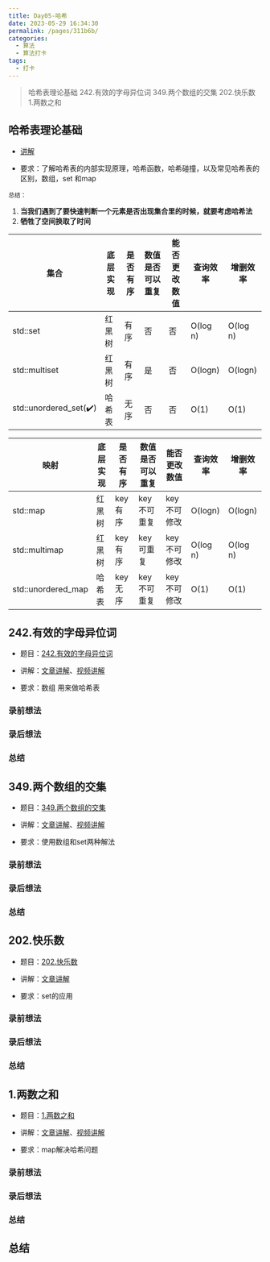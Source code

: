 ```yaml
---
title: Day05-哈希
date: 2023-05-29 16:34:30
permalink: /pages/311b6b/
categories:
  - 算法
  - 算法打卡
tags:
  - 打卡
---
```


> 哈希表理论基础 242.有效的字母异位词 349.两个数组的交集 202.快乐数 1.两数之和

<!-- more -->



## 哈希表理论基础

+ [讲解](https://programmercarl.com/%E5%93%88%E5%B8%8C%E8%A1%A8%E7%90%86%E8%AE%BA%E5%9F%BA%E7%A1%80.html)

+ 要求：了解哈希表的内部实现原理，哈希函数，哈希碰撞，以及常见哈希表的区别，数组，set 和map



`总结：`

1. **当我们遇到了要快速判断一个元素是否出现集合里的时候，就要考虑哈希法**
2. **牺牲了空间换取了时间**



| 集合                  | 底层实现 | 是否有序 | 数值是否可以重复 | 能否更改数值 | 查询效率 | 增删效率 |
| --------------------- | -------- | -------- | ---------------- | ------------ | -------- | -------- |
| std::set              | 红黑树   | 有序     | 否               | 否           | O(log n) | O(log n) |
| std::multiset         | 红黑树   | 有序     | 是               | 否           | O(logn)  | O(logn)  |
| std::unordered_set(✔️) | 哈希表   | 无序     | 否               | 否           | O(1)     | O(1)     |

| 映射               | 底层实现 | 是否有序 | 数值是否可以重复 | 能否更改数值 | 查询效率 | 增删效率 |
| ------------------ | -------- | -------- | ---------------- | ------------ | -------- | -------- |
| std::map           | 红黑树   | key有序  | key不可重复      | key不可修改  | O(logn)  | O(logn)  |
| std::multimap      | 红黑树   | key有序  | key可重复        | key不可修改  | O(log n) | O(log n) |
| std::unordered_map | 哈希表   | key无序  | key不可重复      | key不可修改  | O(1)     | O(1)     |

## 242.有效的字母异位词

+ 题目：[242.有效的字母异位词](https://leetcode.cn/problems/valid-anagram/)

+ 讲解：[文章讲解](https://programmercarl.com/0242.%E6%9C%89%E6%95%88%E7%9A%84%E5%AD%97%E6%AF%8D%E5%BC%82%E4%BD%8D%E8%AF%8D.html)、[视频讲解](https://www.bilibili.com/video/BV1YG411p7BA/)

+ 要求：数组 用来做哈希表



### 录前想法

### 录后想法

### 总结



## 349.两个数组的交集

+ 题目：[349.两个数组的交集](https://leetcode.cn/problems/intersection-of-two-arrays/)

+ 讲解：[文章讲解](https://programmercarl.com/0349.%E4%B8%A4%E4%B8%AA%E6%95%B0%E7%BB%84%E7%9A%84%E4%BA%A4%E9%9B%86.html)、[视频讲解](https://www.bilibili.com/video/BV1ba411S7wu/)

+ 要求：使用数组和set两种解法



### 录前想法

### 录后想法

### 总结



## 202.快乐数

+ 题目：[202.快乐数](https://leetcode.cn/problems/happy-number/)

+ 讲解：[文章讲解](https://programmercarl.com/0202.%E5%BF%AB%E4%B9%90%E6%95%B0.html)

+ 要求：set的应用



### 录前想法

### 录后想法

### 总结



## 1.两数之和

+ 题目：[1.两数之和](https://leetcode.cn/problems/two-sum/)

+ 讲解：[文章讲解](https://programmercarl.com/0001.%E4%B8%A4%E6%95%B0%E4%B9%8B%E5%92%8C.html#_1-%E4%B8%A4%E6%95%B0%E4%B9%8B%E5%92%8C)、[视频讲解](https://www.bilibili.com/video/BV1aT41177mK/)

+ 要求：map解决哈希问题



### 录前想法

### 录后想法

### 总结



## 总结

